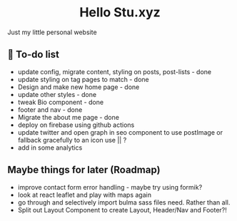 <h1 align="center">
  Hello Stu.xyz
</h1>
<p>Just my little personal website</p>

## 🚀 To-do list

- update config, migrate content, styling on posts, post-lists - done
- update styling on tag pages to match - done
- Design and make new home page - done
- update other styles - done
- tweak Bio component - done
- footer and nav - done
- Migrate the about me page - done
- deploy on firebase using github actions
- update twitter and open graph in seo component to use postImage or fallback gracefully to an icon use || ?
- add in some analytics

## Maybe things for later (Roadmap)

- improve contact form error handling - maybe try using formik?
- look at react leaflet and play with maps again
- go through and selectively import bulma sass files need. Rather than all.
- Split out Layout Component to create Layout, Header/Nav and Footer?!
